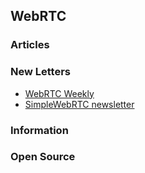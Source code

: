 ## WebRTC


### Articles


### New Letters
- [WebRTC Weekly](https://webrtcweekly.com/)
- [SimpleWebRTC newsletter](https://www.simplewebrtc.com/newsletter)


### Information



### Open Source


